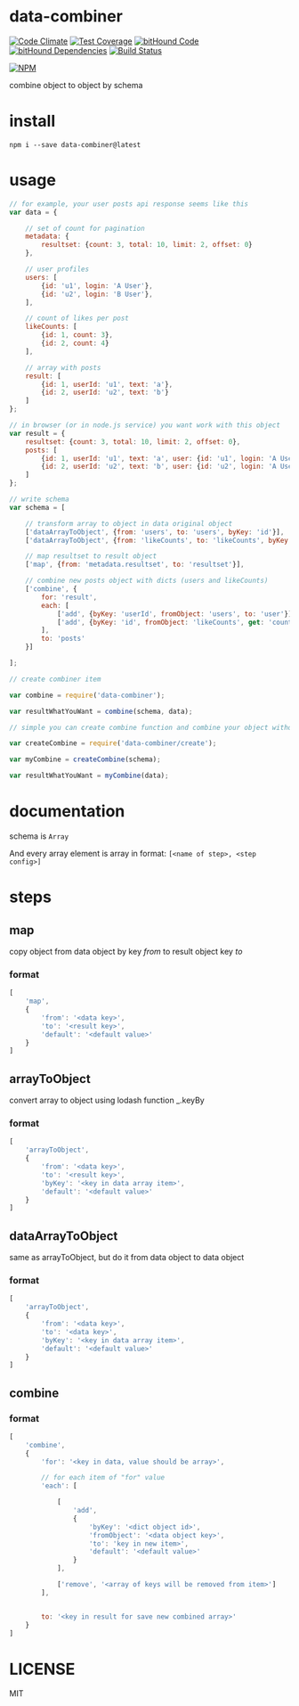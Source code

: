# data-combiner

[![Code Climate](https://codeclimate.com/github/alekzonder/data-combiner/badges/gpa.svg)](https://codeclimate.com/github/alekzonder/data-combiner)
[![Test Coverage](https://codeclimate.com/github/alekzonder/data-combiner/badges/coverage.svg)](https://codeclimate.com/github/alekzonder/data-combiner/coverage)
[![bitHound Code](https://www.bithound.io/github/alekzonder/data-combiner/badges/code.svg)](https://www.bithound.io/github/alekzonder/data-combiner)
[![bitHound Dependencies](https://www.bithound.io/github/alekzonder/data-combiner/badges/dependencies.svg)](https://www.bithound.io/github/alekzonder/data-combiner/master/dependencies/npm)
[![Build Status](https://travis-ci.org/alekzonder/data-combiner.svg?branch=master)](https://travis-ci.org/alekzonder/data-combiner)

[![NPM](https://nodei.co/npm/data-combiner.png?downloads=true&downloadRank=true&stars=true)](https://nodei.co/npm/data-combiner/)

combine object to object by schema



# install

```
npm i --save data-combiner@latest
```

# usage

```js
// for example, your user posts api response seems like this
var data = {

    // set of count for pagination
    metadata: {
        resultset: {count: 3, total: 10, limit: 2, offset: 0}
    },

    // user profiles
    users: [
        {id: 'u1', login: 'A User'},
        {id: 'u2', login: 'B User'},
    ],

    // count of likes per post
    likeCounts: [
        {id: 1, count: 3},
        {id: 2, count: 4}
    ],

    // array with posts
    result: [
        {id: 1, userId: 'u1', text: 'a'},
        {id: 2, userId: 'u2', text: 'b'}
    ]
};

// in browser (or in node.js service) you want work with this object
var result = {
    resultset: {count: 3, total: 10, limit: 2, offset: 0},
    posts: [
        {id: 1, userId: 'u1', text: 'a', user: {id: 'u1', login: 'A User'}, stars: 3},
        {id: 2, userId: 'u2', text: 'b', user: {id: 'u2', login: 'A User'}, stars: 4}
    ]
};

// write schema
var schema = [

    // transform array to object in data original object
    ['dataArrayToObject', {from: 'users', to: 'users', byKey: 'id'}],
    ['dataArrayToObject', {from: 'likeCounts', to: 'likeCounts', byKey: 'id'}],

    // map resultset to result object
    ['map', {from: 'metadata.resultset', to: 'resultset'}],

    // combine new posts object with dicts (users and likeCounts)
    ['combine', {
        for: 'result',
        each: [
            ['add', {byKey: 'userId', fromObject: 'users', to: 'user'}],
            ['add', {byKey: 'id', fromObject: 'likeCounts', get: 'count', to: 'stars'}],
        ],
        to: 'posts'
    }]

];

// create combiner item

var combine = require('data-combiner');

var resultWhatYouWant = combine(schema, data);

// simple you can create combine function and combine your object without passing schema

var createCombine = require('data-combiner/create');

var myCombine = createCombine(schema);

var resultWhatYouWant = myCombine(data);

```


# documentation

schema is `Array`

And every array element is array in format: `[<name of step>, <step config>]`

# steps

## map

copy object from data object by key *from* to result object key *to*

### format

```js
[
	'map',
	{
		'from': '<data key>',
		'to': '<result key>',
		'default': '<default value>'
	}
]
```

## arrayToObject

convert array to object using lodash function _.keyBy

### format

```js
[
	'arrayToObject',
	{
		'from': '<data key>',
		'to': '<result key>',
		'byKey': '<key in data array item>',
		'default': '<default value>'
	}
]
```

## dataArrayToObject

same as arrayToObject, but do it from data object to data object

### format

```js
[
	'arrayToObject',
	{
		'from': '<data key>',
		'to': '<data key>',
		'byKey': '<key in data array item>',
		'default': '<default value>'
	}
]
```


## combine

### format

```js
[
	'combine',
	{
		'for': '<key in data, value should be array>',

		// for each item of "for" value
		'each': [

			[
				'add',
				{
					'byKey': '<dict object id>',
					'fromObject': '<data object key>',
					'to': 'key in new item>',
					'default': '<default value>'
				}
			],

			['remove', '<array of keys will be removed from item>']
		],


		to: '<key in result for save new combined array>'
	}
]
```


# LICENSE

MIT
